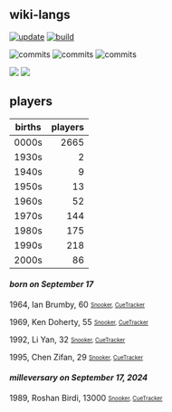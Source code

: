 ## wiki-langs
[![update](https://github.com/dreamerminsk/wiki-langs/actions/workflows/update-tables.yml/badge.svg)](https://github.com/dreamerminsk/wiki-langs/actions/workflows/update-tables.yml)
[![build](https://github.com/dreamerminsk/wiki-langs/actions/workflows/build.yml/badge.svg)](https://github.com/dreamerminsk/wiki-langs/actions/workflows/build.yml)

![commits](https://img.shields.io/github/commit-activity/y/dreamerminsk/wiki-langs)
![commits](https://img.shields.io/github/commit-activity/m/dreamerminsk/wiki-langs)
![commits](https://img.shields.io/github/commit-activity/w/dreamerminsk/wiki-langs)

![](https://img.shields.io/github/languages/code-size/dreamerminsk/wiki-langs)
![](https://img.shields.io/github/repo-size/dreamerminsk/wiki-langs)

## players
| births | players |
| :----: | ------: |
| 0000s | 2665 |
| 1930s | 2 |
| 1940s | 9 |
| 1950s | 13 |
| 1960s | 52 |
| 1970s | 144 |
| 1980s | 175 |
| 1990s | 218 |
| 2000s | 86 |

#### ***born on September 17***
1964, Ian Brumby, 60 <sub><sup>[Snooker](http://www.snooker.org/res/index.asp?player=794), [CueTracker](http://cuetracker.net/Players/ian-brumby/)</sup></sub>

1969, Ken Doherty, 55 <sub><sup>[Snooker](http://www.snooker.org/res/index.asp?player=170), [CueTracker](http://cuetracker.net/Players/ken-doherty/)</sup></sub>

1992, Li Yan, 32 <sub><sup>[Snooker](http://www.snooker.org/res/index.asp?player=296), [CueTracker](http://cuetracker.net/Players/li-yan/)</sup></sub>

1995, Chen Zifan, 29 <sub><sup>[Snooker](http://www.snooker.org/res/index.asp?player=933), [CueTracker](http://cuetracker.net/Players/chen-zifan/)</sup></sub>


#### ***milleversary on September 17, 2024***
1989, Roshan Birdi, 13000 <sub><sup>[Snooker](http://www.snooker.org/res/index.asp?player=1734), [CueTracker](http://cuetracker.net/Players/roshan-birdi/)</sup></sub>



